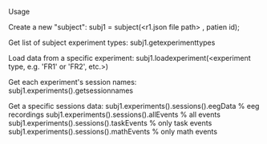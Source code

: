 Usage

Create a new "subject":
subj1 = subject(<r1.json file path> , patien id);

Get list of subject experiment types:
subj1.getexperimenttypes

Load data from a specific experiment:
subj1.loadexperiment(<experiment type, e.g. 'FR1' or 'FR2', etc.>)

Get each experiment's session names:
subj1.experiments(<experiment type>).getsessionnames

Get a specific sessions data:
subj1.experiments(<experiment type>).sessions(<session name>).eegData % eeg recordings
subj1.experiments(<experiment type>).sessions(<session name>).allEvents % all events
subj1.experiments(<experiment type>).sessions(<session name>).taskEvents % only task events
subj1.experiments(<experiment type>).sessions(<session name>).mathEvents % only math events